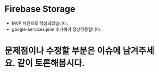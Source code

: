 # Firebase Storage

* MVP 패턴으로 작성되었습니다.
* google-services.json 추가해야 정상작동합니다.

# 문제점이나 수정할 부분은 이슈에 남겨주세요. 같이 토론해봅시다.